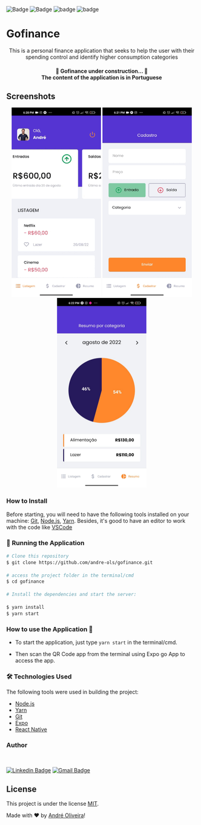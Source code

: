 ![Badge](https://img.shields.io/static/v1?label=NodeJs&message=16.14.2&color=339933&logo=node.js&link=https://nodejs.org/en/)
![Badge](https://img.shields.io/static/v1?label=Yarn&message=1.22.15&color=2C8EBB&logo=yarn&link=https://yarnpkg.com/)
![badge](https://img.shields.io/static/v1?label=license&message=MIT&color)
![badge](https://img.shields.io/github/last-commit/andre-ols/gofinance)

# Gofinance

<p align="center">
This is a personal finance application that seeks to help the user with their spending control and identify higher consumption categories
</p>

<h4 align="center"> 
	🚧  Gofinance under construction...  🚧
  <br/>
    The content of the application is in Portuguese
</h4>

## Screenshots

<div align="center">
    <img src="src/assets/to_readme/home_screen.gif" alt="Home Screen" width="236" height="500">
    <img src="src/assets/to_readme/register_screen.gif" alt="Home Screen" width="236" height="500">
    <img src="src/assets/to_readme/resume_screen.jpeg" alt="Home Screen" width="236" height="500">
</div>

### How to Install

Before starting, you will need to have the following tools installed on your machine:
[Git](https://git-scm.com), [Node.js](https://nodejs.org/en/), [Yarn](https://yarnpkg.com/).
Besides, it's good to have an editor to work with the code like [VSCode](https://code.visualstudio.com/)

### 🎲 Running the Application

```bash
# Clone this repository
$ git clone https://github.com/andre-ols/gofinance.git

# access the project folder in the terminal/cmd
$ cd gofinance

# Install the dependencies and start the server:

$ yarn install
$ yarn start

```

### How to use the Application 🚀

- To start the application, just type `yarn start` in the terminal/cmd.

- Then scan the QR Code app from the terminal using Expo go App to access the app.

### 🛠 Technologies Used

The following tools were used in building the project:

- [Node.js](https://nodejs.org/en/)
- [Yarn](https://yarnpkg.com/)
- [Git](https://git-scm.com/)
- [Expo](https://expo.io/)
- [React Native](https://reactnative.dev/)

### Author

<br />

[![Linkedin Badge](https://img.shields.io/badge/-André-blue?style=flat-square&logo=Linkedin&logoColor=white&link=https://www.linkedin.com/in/andr%C3%A9-oliveira-silva-3496a2106/)](https://www.linkedin.com/in/andr%C3%A9-oliveira-silva-3496a2106/)
[![Gmail Badge](https://img.shields.io/badge/-contato.andreols@gmail.com-c14438?style=flat-square&logo=Gmail&logoColor=white&link=mailto:contato.andreols@gmail.com)](mailto:contato.andreols@gmail.com)

## License

This project is under the license [MIT](./LICENSE).

<p>Made with ❤️ by <a href="https://www.linkedin.com/in/andr%C3%A9-oliveira-silva-3496a2106/">André Oliveira</a>!</p>
